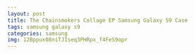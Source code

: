 ```yaml
---
layout: post
title: The Chainsmokers Collage EP Samsung Galaxy S9 Case
tags: samsung galaxy s9
categories: samsung
img: 12Bppux08niTJIseq3PHRpx_f4FeS9opr
---
```

